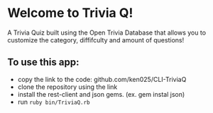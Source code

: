 # Welcome to Trivia Q!

A Trivia Quiz built using the Open Trivia Database that allows you to customize the category, diffifculty and amount of questions!

## To use this app:
- copy the link to the code: github.com/ken025/CLI-TriviaQ
- clone the repository using the link
- install the rest-client and json gems. (ex. gem instal json)
- run `ruby bin/TriviaQ.rb`

